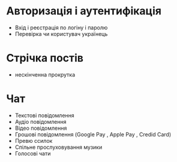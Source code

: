 # Авторизація і аутентифікація
- Вхід і реєстрація по логіну і паролю
- Перевірка чи користувач українець
# Стрічка постів
- нескінченна прокрутка 
# Чат
- Текстові повідомлення
- Аудіо повідомлення
- Відео повідомлення
- Грошові повідомлення (Google Pay , Apple Pay , Credid Card)
- Превю ссилок
- Спільне прослуховування музики
- Голосові чати
